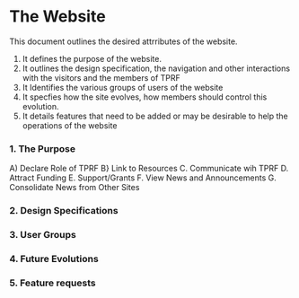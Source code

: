 #  The Website

This document outlines the desired attrributes of the website.

1. It defines the purpose of the website.
2. It outlines the design specification, the navigation and other interactions with the visitors and the members of TPRF
3. It Identifies the various groups of users of the website
4. It specfies how the site evolves, how members should control this evolution.
5. It details features that need to be added or may be desirable to help the operations of the website

### 1. The Purpose

A) Declare Role of TPRF
B} Link to Resources
C. Communicate wih TPRF
D. Attract Funding
E. Support/Grants
F. View News and Announcements
G. Consolidate News from Other Sites


### 2. Design Specifications


### 3. User Groups


### 4. Future Evolutions


### 5. Feature requests
